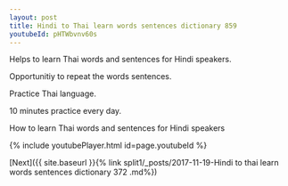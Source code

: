 ```yaml
---
layout: post
title: Hindi to Thai learn words sentences dictionary 859 
youtubeId: pHTWbvnv60s
---
```

 
 
Helps to learn Thai words and sentences for Hindi speakers.

Opportunitiy to repeat the words sentences. 

Practice Thai language. 
 
10 minutes practice every day. 
 
How to learn Thai words and sentences for Hindi speakers 
 
{% include youtubePlayer.html id=page.youtubeId %}
 
 
[Next]({{ site.baseurl }}{% link  split1/_posts/2017-11-19-Hindi to thai learn words sentences dictionary 372 .md%})
 
